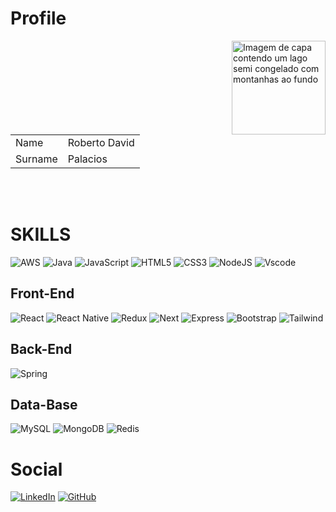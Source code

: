 # Profile
<div>

<img align="right" height=150 padding="0" alt="Imagem de capa contendo um lago semi congelado com montanhas ao fundo" src="https://media.licdn.com/dms/image/C4D03AQHMHpXD-uO2kA/profile-displayphoto-shrink_800_800/0/1658674310573?e=1719446400&v=beta&t=nGbUFw9SQ-VtkoZ_cHAQFSNw8GQja8joqrZIqN4YYI4">

<table>
  <tr>
    <td>
      Name
    </td>
    <td>
       <a >
          Roberto David 
       </a>
    </td>
  </tr>

  <tr>
    <td>
      Surname
    </td>
    <td>
       <a >
          Palacios
       </a>
    </td>
  </tr>
<table>
</div>
</br>
</br>

# SKILLS
![AWS](https://img.shields.io/badge/AWS-000.svg?style=for-the-badge&logo=amazon-aws&logoColor=white)
![Java](https://img.shields.io/badge/java-%23ED8B00.svg?style=for-the-badge&logo=openjdk&logoColor=white)
![JavaScript](https://img.shields.io/badge/JavaScript-F7DF1E?style=for-the-badge&logo=javascript&logoColor=black)
![HTML5](https://img.shields.io/badge/HTML5-E34F26?style=for-the-badge&logo=html5&logoColor=white)
![CSS3](https://img.shields.io/badge/CSS3-1572B6?style=for-the-badge&logo=css3&logoColor=white)
![NodeJS](https://img.shields.io/badge/node.js-6DA55F?style=for-the-badge&logo=node.js&logoColor=white)
![Vscode](https://img.shields.io/badge/Vscode-007ACC?style=for-the-badge&logo=visual-studio-code&logoColor=white)


## Front-End
![React](https://img.shields.io/badge/React-20232A?style=for-the-badge&logo=react&logoColor=61DAFB)
![React Native](https://img.shields.io/badge/React_Native-20232A?style=for-the-badge&logo=react&logoColor=61DAFB)
![Redux](https://img.shields.io/badge/redux-%23593d88.svg?style=for-the-badge&logo=redux&logoColor=white)
![Next](https://img.shields.io/badge/Next-black?style=for-the-badge&logo=next.js&logoColor=white)
![Express](https://img.shields.io/badge/express.js-%23404d59.svg?style=for-the-badge&logo=express&logoColor=%2361DAFB)
![Bootstrap](https://img.shields.io/badge/-boostrap-0D1117?style=for-the-badge&logo=bootstrap&labelColor=0D1117)
![Tailwind](https://img.shields.io/badge/tailwindcss-%2338B2AC.svg?style=for-the-badge&logo=tailwind-css&logoColor=white)

## Back-End

![Spring](https://img.shields.io/badge/spring-%236DB33F.svg?style=for-the-badge&logo=spring&logoColor=white)

## Data-Base
![MySQL](https://img.shields.io/badge/MySQL-00000F?style=for-the-badge&logo=mysql&logoColor=white)
![MongoDB](https://img.shields.io/badge/MongoDB-%234ea94b.svg?style=for-the-badge&logo=mongodb&logoColor=white)
![Redis](https://img.shields.io/badge/redis-%23DD0031.svg?style=for-the-badge&logo=redis&logoColor=white)

# Social
[![LinkedIn](https://img.shields.io/badge/LinkedIn-0077B5?style=for-the-badge&logo=linkedin&logoColor=white)](https://www.linkedin.com/in/roberto-david-palacios-72b308227/)
[![GitHub](https://img.shields.io/badge/GitHub-100000?style=for-the-badge&logo=github&logoColor=white)](https://github.com/ANAOX-DEV)
